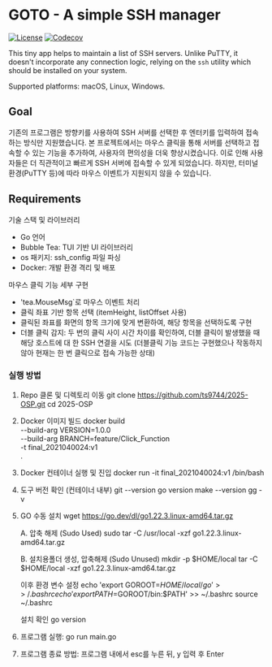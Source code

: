 # GOTO - A simple SSH manager #

[![License](https://img.shields.io/badge/license-MIT-blue.svg?style=flat-square)](https://raw.githubusercontent.com/grafviktor/goto/master/LICENSE)
[![Codecov](https://codecov.io/gh/grafviktor/goto/branch/develop/graph/badge.svg?token=tTyTsuCvNb)](https://codecov.io/gh/grafviktor/goto)

This tiny app helps to maintain a list of SSH servers. Unlike PuTTY, it doesn't incorporate any connection logic, relying on the `ssh` utility which should be installed on your system.

Supported platforms: macOS, Linux, Windows.

## Goal ##

 기존의 프로그램은 방향키를 사용하여 SSH 서버를 선택한 후 엔터키를 입력하여 접속하는 방식만 지원했습니다. 본 프로젝트에서는 마우스 클릭을 통해 서버를 선택하고 접속할 수 있는 기능을 추가하여, 사용자의 편의성을 더욱 향상시켰습니다. 이로 인해 사용자들은 더 직관적이고 빠르게 SSH 서버에 접속할 수 있게 되었습니다. 하지만, 터미널 환경(PuTTY 등)에 따라 마우스 이벤트가 지원되지 않을 수 있습니다.


## Requirements ##

기술 스택 및 라이브러리
- Go 언어
- Bubble Tea: TUI 기반 UI 라이브러리
- os 패키지: ssh_config 파일 파싱
- Docker: 개발 환경 격리 및 배포

마우스 클릭 기능 세부 구현
- 'tea.MouseMsg`로 마우스 이벤트 처리
- 클릭 좌표 기반 항목 선택 (itemHeight, listOffset 사용)
- 클릭된 좌표를 화면의 항목 크기에 맞게 변환하여, 해당 항목을 선택하도록 구현
- 더블 클릭 감지: 두 번의 클릭 사이 시간 차이를 확인하여, 더블 클릭이 발생했을 때 해당 호스트에 대   한 SSH 연결을 시도
(더블클릭 기능 코드는 구현했으나 작동하지 않아 현재는 한 번 클릭으로 접속 가능한 상태)

### 실행 방법 ###

1. Repo 클론 및 디렉토리 이동
   git clone https://github.com/ts9744/2025-OSP.git
   cd 2025-OSP
   
2. Docker 이미지 빌드
   docker build \
  --build-arg VERSION=1.0.0 \
  --build-arg BRANCH=feature/Click_Function \
  -t final_2021040024:v1 \
  .

3. Docker 컨테이너 실행 및 진입
   docker run -it final_2021040024:v1 /bin/bash

4. 도구 버전 확인 (컨테이너 내부)
   git --version
   go version
   make --version
   gg -v
   
5. GO 수동 설치
   wget https://go.dev/dl/go1.22.3.linux-amd64.tar.gz
   
   A. 압축 해제 (Sudo Used)
   sudo tar -C /usr/local -xzf go1.22.3.linux-amd64.tar.gz

   B. 설치용폴더 생성, 압축해제 (Sudo Unused)
   mkdir -p $HOME/local
   tar -C $HOME/local -xzf go1.22.3.linux-amd64.tar.gz

   이후 환경 변수 설정
   echo 'export GOROOT=$HOME/local/go' >> ~/.bashrc
   echo 'export PATH=$GOROOT/bin:$PATH' >> ~/.bashrc
   source ~/.bashrc
   
   설치 확인
   go version

6. 프로그램 실행:
   go run main.go

7. 프로그램 종료 방법:
   프로그램 내에서 esc를 누른 뒤, y 입력 후 Enter
